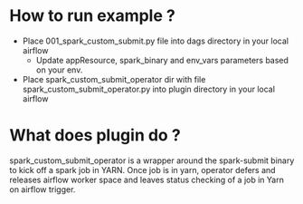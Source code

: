 # How to run example ? 
- Place 001_spark_custom_submit.py file into dags directory in your local airflow
  - Update appResource, spark_binary and env_vars parameters based on your env. 
- Place spark_custom_submit_operator dir with file spark_custom_submit_operator.py into plugin directory in your local airflow

# What does plugin do ?
spark_custom_submit_operator is a wrapper around the spark-submit binary to kick off a spark job in YARN.
Once job is in yarn, operator defers and releases airflow worker space and leaves status checking of a job in Yarn on airflow trigger.
